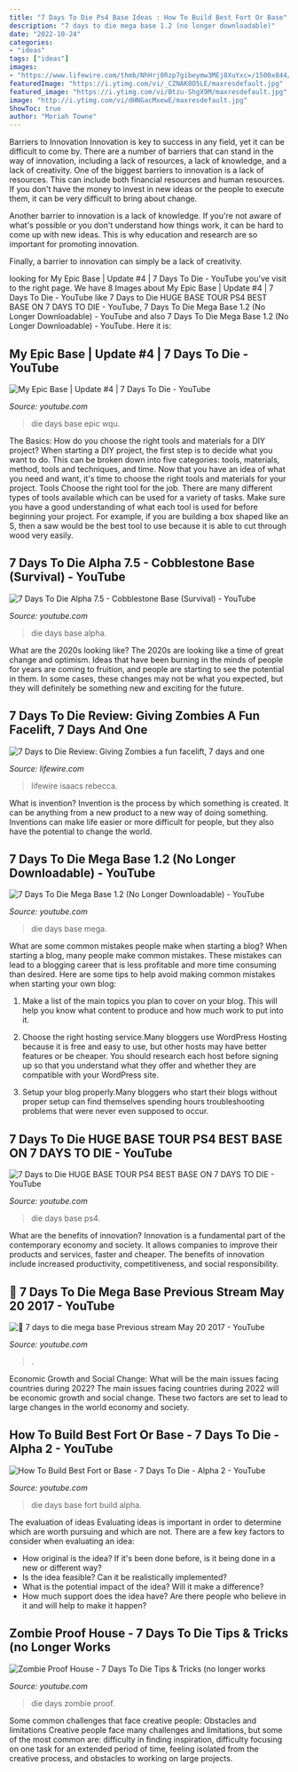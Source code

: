 ```yaml
---
title: "7 Days To Die Ps4 Base Ideas : How To Build Best Fort Or Base"
description: "7 days to die mega base 1.2 (no longer downloadable)"
date: "2022-10-24"
categories:
- "ideas"
tags: ["ideas"]
images:
- "https://www.lifewire.com/thmb/NhHrj0Rzp7gibeymw3MEj8XuYxc=/1500x844/filters:no_upscale():max_bytes(150000):strip_icc()/1LW4164252-2-a59091cd21c04d99a42270199349fc2a.jpg"
featuredImage: "https://i.ytimg.com/vi/_CZNAK8O5LE/maxresdefault.jpg"
featured_image: "https://i.ytimg.com/vi/Btzu-ShgX9M/maxresdefault.jpg"
image: "http://i.ytimg.com/vi/dHNGacMxewE/maxresdefault.jpg"
ShowToc: true
author: "Moriah Towne"
---
```



Barriers to Innovation
Innovation is key to success in any field, yet it can be difficult to come by. There are a number of barriers that can stand in the way of innovation, including a lack of resources, a lack of knowledge, and a lack of creativity.
One of the biggest barriers to innovation is a lack of resources. This can include both financial resources and human resources. If you don't have the money to invest in new ideas or the people to execute them, it can be very difficult to bring about change.

Another barrier to innovation is a lack of knowledge. If you're not aware of what's possible or you don't understand how things work, it can be hard to come up with new ideas. This is why education and research are so important for promoting innovation.

Finally, a barrier to innovation can simply be a lack of creativity.

	

		
looking for My Epic Base | Update #4 | 7 Days To Die - YouTube you've visit to the right page. We have 8 Images about My Epic Base | Update #4 | 7 Days To Die - YouTube like 7 Days to Die HUGE BASE TOUR PS4 BEST BASE ON 7 DAYS TO DIE - YouTube, 7 Days To Die Mega Base 1.2 (No Longer Downloadable) - YouTube and also 7 Days To Die Mega Base 1.2 (No Longer Downloadable) - YouTube. Here it is:
		
    
## My Epic Base | Update #4 | 7 Days To Die - YouTube

<img loading=lazy src="https://i.ytimg.com/vi/WqU_VJ5vy-k/maxresdefault.jpg" onerror="this.onerror=null;this.src='https://tse1.mm.bing.net/th?id=OIP.8URnE8ogKgEjBRdlBKKe8AHaEK&amp;pid=15.1';" alt="My Epic Base | Update #4 | 7 Days To Die - YouTube">

_Source: youtube.com_

>die days base epic wqu. 

	

The Basics: How do you choose the right tools and materials for a DIY project?
When starting a DIY project, the first step is to decide what you want to do. This can be broken down into five categories: tools, materials, method, tools and techniques, and time. Now that you have an idea of what you need and want, it's time to choose the right tools and materials for your project.
Tools
Choose the right tool for the job. There are many different types of tools available which can be used for a variety of tasks. Make sure you have a good understanding of what each tool is used for before beginning your project. For example, if you are building a box shaped like an S, then a saw would be the best tool to use because it is able to cut through wood very easily.

    
## 7 Days To Die Alpha 7.5 - Cobblestone Base (Survival) - YouTube

<img loading=lazy src="https://i.ytimg.com/vi/sYSZIM9Zjjw/maxresdefault.jpg" onerror="this.onerror=null;this.src='https://tse1.mm.bing.net/th?id=OIP.3tYDarc7ISy4HskAvpIOnQHaEK&amp;pid=15.1';" alt="7 Days To Die Alpha 7.5 - Cobblestone Base (Survival) - YouTube">

_Source: youtube.com_

>die days base alpha. 

	

What are the 2020s looking like?
The 2020s are looking like a time of great change and optimism. Ideas that have been burning in the minds of people for years are coming to fruition, and people are starting to see the potential in them. In some cases, these changes may not be what you expected, but they will definitely be something new and exciting for the future.

    
## 7 Days To Die Review: Giving Zombies A Fun Facelift, 7 Days And One

<img loading=lazy src="https://www.lifewire.com/thmb/NhHrj0Rzp7gibeymw3MEj8XuYxc=/1500x844/filters:no_upscale():max_bytes(150000):strip_icc()/1LW4164252-2-a59091cd21c04d99a42270199349fc2a.jpg" onerror="this.onerror=null;this.src='https://tse3.mm.bing.net/th?id=OIP.7P71C2isIo7dbW29AoidnwHaEK&amp;pid=15.1';" alt="7 Days to Die Review: Giving Zombies a fun facelift, 7 days and one">

_Source: lifewire.com_

>lifewire isaacs rebecca. 

	

What is invention?
Invention is the process by which something is created. It can be anything from a new product to a new way of doing something. Inventions can make life easier or more difficult for people, but they also have the potential to change the world.

    
## 7 Days To Die Mega Base 1.2 (No Longer Downloadable) - YouTube

<img loading=lazy src="https://i.ytimg.com/vi/_CZNAK8O5LE/maxresdefault.jpg" onerror="this.onerror=null;this.src='https://tse3.mm.bing.net/th?id=OIP.XjvZOmCVNKNTiY2Y1SuQewHaEK&amp;pid=15.1';" alt="7 Days To Die Mega Base 1.2 (No Longer Downloadable) - YouTube">

_Source: youtube.com_

>die days base mega. 

	

What are some common mistakes people make when starting a blog?
When starting a blog, many people make common mistakes. These mistakes can lead to a blogging career that is less profitable and more time consuming than desired. Here are some tips to help avoid making common mistakes when starting your own blog:
1. Make a list of the main topics you plan to cover on your blog. This will help you know what content to produce and how much work to put into it.

2. Choose the right hosting service.Many bloggers use WordPress Hosting because it is free and easy to use, but other hosts may have better features or be cheaper. You should research each host before signing up so that you understand what they offer and whether they are compatible with your WordPress site.

3. Setup your blog properly.Many bloggers who start their blogs without proper setup can find themselves spending hours troubleshooting problems that were never even supposed to occur.

    
## 7 Days To Die HUGE BASE TOUR PS4 BEST BASE ON 7 DAYS TO DIE - YouTube

<img loading=lazy src="https://i.ytimg.com/vi/Btzu-ShgX9M/maxresdefault.jpg" onerror="this.onerror=null;this.src='https://tse1.mm.bing.net/th?id=OIP.nL67T4CXMbR6NpmGvRCrQAHaEK&amp;pid=15.1';" alt="7 Days to Die HUGE BASE TOUR PS4 BEST BASE ON 7 DAYS TO DIE - YouTube">

_Source: youtube.com_

>die days base ps4. 

	

What are the benefits of innovation?
Innovation is a fundamental part of the contemporary economy and society. It allows companies to improve their products and services, faster and cheaper. The benefits of innovation include increased productivity, competitiveness, and social responsibility.

    
## 🔴 7 Days To Die Mega Base Previous Stream May 20 2017 - YouTube

<img loading=lazy src="https://i.ytimg.com/vi/VeA-9FbfhO8/maxresdefault.jpg" onerror="this.onerror=null;this.src='https://tse2.mm.bing.net/th?id=OIP.Zg-lgeulAAzjjVa-SUmbwAHaEK&amp;pid=15.1';" alt="🔴 7 days to die mega base Previous stream May 20 2017 - YouTube">

_Source: youtube.com_

>. 

	

Economic Growth and Social Change: What will be the main issues facing countries during 2022?
The main issues facing countries during 2022 will be economic growth and social change. These two factors are set to lead to large changes in the world economy and society.

    
## How To Build Best Fort Or Base - 7 Days To Die - Alpha 2 - YouTube

<img loading=lazy src="https://i.ytimg.com/vi/0tWE5kGft0w/maxresdefault.jpg" onerror="this.onerror=null;this.src='https://tse3.mm.bing.net/th?id=OIP.b7tzUZdcVkfPLm9aya7N7QHaEK&amp;pid=15.1';" alt="How To Build Best Fort or Base - 7 Days To Die - Alpha 2 - YouTube">

_Source: youtube.com_

>die days base fort build alpha. 

	

The evaluation of ideas
Evaluating ideas is important in order to determine which are worth pursuing and which are not. There are a few key factors to consider when evaluating an idea:
- How original is the idea? If it's been done before, is it being done in a new or different way?
- Is the idea feasible? Can it be realistically implemented?
- What is the potential impact of the idea? Will it make a difference?
- How much support does the idea have? Are there people who believe in it and will help to make it happen?

    
## Zombie Proof House - 7 Days To Die Tips &amp; Tricks (no Longer Works

<img loading=lazy src="http://i.ytimg.com/vi/dHNGacMxewE/maxresdefault.jpg" onerror="this.onerror=null;this.src='https://tse2.mm.bing.net/th?id=OIP.HGkGbzyNj8a96C79hg6B4QHaEK&amp;pid=15.1';" alt="Zombie Proof House - 7 Days To Die Tips &amp; Tricks (no longer works">

_Source: youtube.com_

>die days zombie proof. 

	

Some common challenges that face creative people: Obstacles and limitations
Creative people face many challenges and limitations, but some of the most common are: difficulty in finding inspiration, difficulty focusing on one task for an extended period of time, feeling isolated from the creative process, and obstacles to working on large projects.

